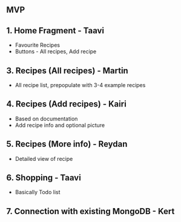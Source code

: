 ## MVP
## 1. Home Fragment - Taavi
* Favourite Recipes
* Buttons - All recipes, Add recipe
## 3. Recipes (All recipes) - Martin
* All recipe list, prepopulate with 3-4 example recipes
## 4. Recipes (Add recipes) - Kairi
* Based on documentation
* Add recipe info and optional picture
## 5. Recipes (More info) - Reydan
* Detailed view of recipe
## 6. Shopping - Taavi
* Basically Todo list
## 7. Connection with existing MongoDB - Kert
